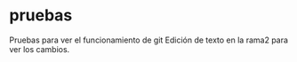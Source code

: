 # pruebas
Pruebas para ver el funcionamiento de git
Edición de texto en la rama2 para ver los cambios.
